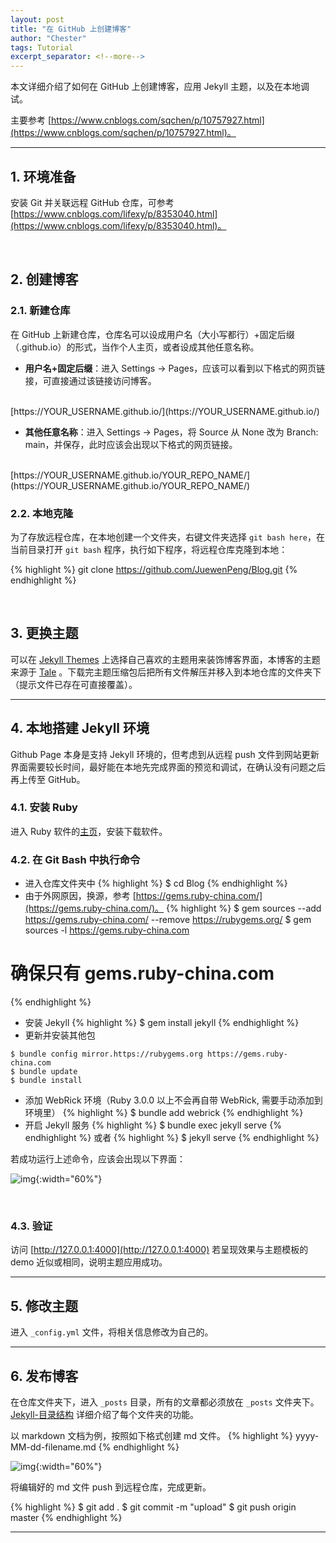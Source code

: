```yaml
---
layout: post
title: "在 GitHub 上创建博客"
author: "Chester"
tags: Tutorial
excerpt_separator: <!--more-->
---
```


本文详细介绍了如何在 GitHub 上创建博客，应用 Jekyll 主题，以及在本地调试。<!--more--> 

主要参考 [https://www.cnblogs.com/sqchen/p/10757927.html](https://www.cnblogs.com/sqchen/p/10757927.html)。

---

## 1. 环境准备
安装 Git 并关联远程 GitHub 仓库，可参考 [https://www.cnblogs.com/lifexy/p/8353040.html](https://www.cnblogs.com/lifexy/p/8353040.html)。

<br>

## 2. 创建博客
### 2.1. 新建仓库
在 GitHub 上新建仓库，仓库名可以设成用户名（大小写都行）+固定后缀（.github.io）的形式，当作个人主页，或者设成其他任意名称。

<!-- ![img]({{site.baseurl}}/images/2022-06-22-blog-on-github/1.png){:width="60%"} -->

- **用户名+固定后缀**：进入 Settings -> Pages，应该可以看到以下格式的网页链接，可直接通过该链接访问博客。
<br>
[https://YOUR_USERNAME.github.io/](https://YOUR_USERNAME.github.io/)

- **其他任意名称**：进入 Settings -> Pages，将 Source 从 None 改为 Branch: main，并保存，此时应该会出现以下格式的网页链接。
<br>
[https://YOUR_USERNAME.github.io/YOUR_REPO_NAME/](https://YOUR_USERNAME.github.io/YOUR_REPO_NAME/)

### 2.2. 本地克隆
为了存放远程仓库，在本地创建一个文件夹，右键文件夹选择 `git bash here`，在当前目录打开 `git bash` 程序，执行如下程序，将远程仓库克隆到本地：

{% highlight %}
git clone https://github.com/JuewenPeng/Blog.git
{% endhighlight %}

<br>

## 3. 更换主题
可以在 [Jekyll Themes](http://jekyllthemes.org/page5/) 上选择自己喜欢的主题用来装饰博客界面，本博客的主题来源于 [Tale](http://jekyllthemes.org/themes/tale/) 。下载完主题压缩包后把所有文件解压并移入到本地仓库的文件夹下（提示文件已存在可直接覆盖）。

---

## 4. 本地搭建 Jekyll 环境
Github Page 本身是支持 Jekyll 环境的，但考虑到从远程 push 文件到网站更新界面需要较长时间，最好能在本地先完成界面的预览和调试，在确认没有问题之后再上传至 GitHub。

### 4.1. 安装 Ruby
进入 Ruby 软件的[主页](https://rubyinstaller.org/downloads/)，安装下载软件。

### 4.2. 在 Git Bash 中执行命令
- 进入仓库文件夹中
{% highlight %}
$ cd Blog
{% endhighlight %}
- 由于外网原因，换源，参考 [https://gems.ruby-china.com/](https://gems.ruby-china.com/)。
{% highlight %}
$ gem sources --add https://gems.ruby-china.com/ --remove https://rubygems.org/
$ gem sources -l
https://gems.ruby-china.com
# 确保只有 gems.ruby-china.com
{% endhighlight %}
- 安装 Jekyll
{% highlight %}
$ gem install jekyll
{% endhighlight %}
- 更新并安装其他包
```
$ bundle config mirror.https://rubygems.org https://gems.ruby-china.com
$ bundle update
$ bundle install
```
- 添加 WebRick 环境（Ruby 3.0.0 以上不会再自带 WebRick, 需要手动添加到环境里）
{% highlight %}
$ bundle add webrick
{% endhighlight %}
- 开启 Jekyll 服务
{% highlight %}
$ bundle exec jekyll serve
{% endhighlight %}
或者
{% highlight %}
$ jekyll serve
{% endhighlight %}

若成功运行上述命令，应该会出现以下界面：

![img]({{site.baseurl}}/images/2022-06-22-blog-on-github/7.png){:width="60%"}

<br>

### 4.3. 验证
访问 [http://127.0.0.1:4000](http://127.0.0.1:4000) 若呈现效果与主题模板的 demo 近似或相同，说明主题应用成功。

---

## 5. 修改主题
进入 `_config.yml` 文件，将相关信息修改为自己的。

---

## 6. 发布博客
在仓库文件夹下，进入 `_posts` 目录，所有的文章都必须放在 `_posts` 文件夹下。[Jekyll-目录结构](http://jekyllcn.com/docs/structure/) 详细介绍了每个文件夹的功能。

以 markdown 文档为例，按照如下格式创建 md 文件。
{% highlight %}
yyyy-MM-dd-filename.md
{% endhighlight %}

![img]({{site.baseurl}}/images/2022-06-22-blog-on-github/8.png){:width="60%"}

将编辑好的 md 文件 push 到远程仓库，完成更新。

{% highlight %}
$ git add .
$ git commit -m "upload"
$ git push origin master
{% endhighlight %}

---